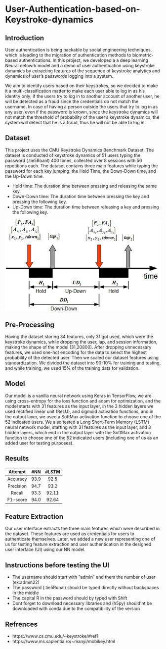 # User-Authentication-based-on-Keystroke-dynamics


## Introduction
User authentication is being hackable by social engineering techniques, which is leading to the migration of authentication methods to biometric-based authentications.
In this project, we developed a a deep learning Neural netowrk model and a demo of user authentication using keystroke dynamics by extracting features of the sequence of keystroke analytics and dynamics of user’s passwords logging into a system. 

We aim to identify users based on their keystrokes, so we decided to make it a multi-classification matter to make each user able to log in as his identity only; if the users try to log in to another account of another user, he will be detected as a fraud since the credentials do not match the username. In case of having a person outside the users that try to log in as any user, even if the password is known, since the keystroke dynamics will not match the threshold of probability of the user’s keystroke dynamics, the system will detect that he is a fraud, thus he will not be able to log in.

## Dataset
This project uses the CMU Keystroke Dynamics Benchmark Dataset. The dataset is conducted of keystroke dynamics of 51 users typing the password (.tie5Roanl) 400 times, collected over 8 sessions with 50 repetitions each.
The dataset contains three main features while typing the password for each key jumping; the Hold Time, the Down-Down time, and the Up-Down time. 
<ul>
  <li>Hold time: The duration time between pressing and releasing the same key.
</li>
  <li>Down-Down time: The duration time between pressing the key and pressing the following key.
</li>
  <li>Up-Down time: The duration time between releasing a key and pressing the following key.
</li>
</ul>


 <img src= "images/keyboard2.jpg">



## Pre-Processing
Having the dataset storing 34 features, only 31 got used, which were the keystroke dynamics, while dropping the user, lap, and session information, making the shape of the model (31,20800).
After dropping unnecessary features, we used one-hot encoding for the data to select the highest probability of the detected user. Then we scaled our dataset features using standardization.
We divided the dataset into 90-10% for training and testing, and while training, we used 15% of the training data for validation.


## Model
Our model is a vanilla neural network using Keras in TensorFlow, we are using cross-entropy for the loss function and adam for optimization, and the model starts with 31 features as the input layer, in the 3 hidden layers we used rectified linear unit (ReLU), and sigmoid activation functions, and in the output layer, we used a SoftMax activation function to choose one of the 52 indicated users.
We also tested a Long Short-Term Memory (LSTM) neural network model, starting with 31 features as the input layer, and 3 hidden layers, which end in the output layer with the SoftMax activation function to choose one of the 52 indicated users (including one of us as an added user for testing purposes).

## Results
| Attempt | #NN    | #LSTM    |
| :-----: | :---: | :---: |
| Accuracy | 93.9   | 92.5   |
| Precision | 94.7   | 93.2   |
| Recall | 93.3   | 92.11   |
| F1-score | 94.0   | 92.64   |




## Feature Extraction
Our user interface extracts the three main features which were described in the dataset. These features are used as credentials for users to authenticate themselves.
Later, we added a new user representing one of us for testing feature extraction and user authentication in the designed user interface (UI) using our NN model.

## Instructions before testing the UI
<ul>
  <li>The username should start with "admin" and them the number of user (ex:admin22)
</li>
  <li>The password (.tie5Ronal) should be typed directly without backspaces in the middle 
</li>
  <li>The capital R in the password should by typed with Shift
</li>
</li>
  <li>Dont forget to download necessary libraries and (h5py) should'nt be downloaded with conda due to the compatibility of the version
</li>
</ul>

## Refrences
<ul>
  <li>https://www.cs.cmu.edu/~keystroke/#ref1
</li>
  <li>https://www.ms.sapientia.ro/~manyi/mobikey.html
</ul>
